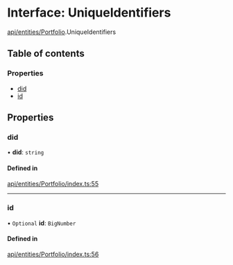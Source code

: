 # Interface: UniqueIdentifiers

[api/entities/Portfolio](../wiki/api.entities.Portfolio).UniqueIdentifiers

## Table of contents

### Properties

- [did](../wiki/api.entities.Portfolio.UniqueIdentifiers#did)
- [id](../wiki/api.entities.Portfolio.UniqueIdentifiers#id)

## Properties

### did

• **did**: `string`

#### Defined in

[api/entities/Portfolio/index.ts:55](https://github.com/PolymeshAssociation/polymesh-sdk/blob/88db4a91/src/api/entities/Portfolio/index.ts#L55)

___

### id

• `Optional` **id**: `BigNumber`

#### Defined in

[api/entities/Portfolio/index.ts:56](https://github.com/PolymeshAssociation/polymesh-sdk/blob/88db4a91/src/api/entities/Portfolio/index.ts#L56)
